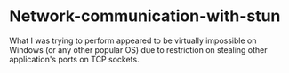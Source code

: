 # Network-communication-with-stun

What I was trying to perform appeared to be virtually impossible on Windows (or any other popular OS) due to restriction on stealing other application's ports on TCP sockets.
